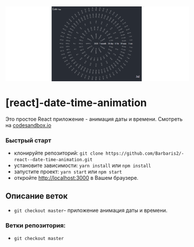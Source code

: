 ![](https://github.com/Barbaris2/-react--date-time-animation/blob/master/img/screen.png)

# [react]-date-time-animation

Это простое React приложение - анимация даты и времени. Смотреть на [codesandbox.io](https://gq8jt.csb.app/)

### Быстрый старт

- клонируйте репозиторий: `git clone https://github.com/Barbaris2/-react--date-time-animation.git`
- установите зависимости: `yarn install` или `npm install`
- запустите проект: `yarn start` или `npm start`
- откройте [http://localhost:3000](http://localhost:3000) в Вашем браузере.

## Описание веток

- `git checkout master`- приложение анимация даты и времени.

### Ветки репозитория:

- `git checkout master`
